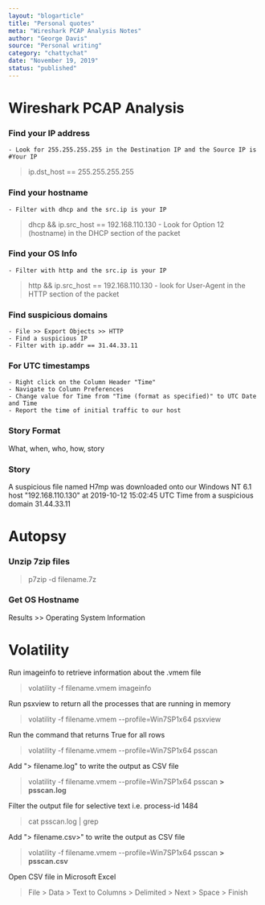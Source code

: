 ```yaml
---
layout: "blogarticle"
title: "Personal quotes"
meta: "Wireshark PCAP Analysis Notes"
author: "George Davis"
source: "Personal writing"
category: "chattychat"
date: "November 19, 2019"
status: "published"
---
```


# Wireshark PCAP Analysis

### Find your IP address 
    - Look for 255.255.255.255 in the Destination IP and the Source IP is #Your IP
> ip.dst_host == 255.255.255.255

### Find your hostname
    - Filter with dhcp and the src.ip is your IP
> dhcp && ip.src_host == 192.168.110.130
    - Look for Option 12 (hostname) in the DHCP section of the packet

### Find your OS Info

    - Filter with http and the src.ip is your IP
> http && ip.src_host == 192.168.110.130
    - look for User-Agent in the HTTP section of the packet

### Find suspicious domains

    - File >> Export Objects >> HTTP
    - Find a suspicious IP
    - Filter with ip.addr == 31.44.33.11

### For UTC timestamps

    - Right click on the Column Header "Time"
    - Navigate to Column Preferences
    - Change value for Time from "Time (format as specified)" to UTC Date and Time
    - Report the time of initial traffic to our host    

### Story Format

What, when, who, how, story

### Story 

A suspicious file named H7mp was downloaded onto our Windows NT 6.1 host "192.168.110.130" at 2019-10-12 15:02:45 UTC Time from a suspicious domain 31.44.33.11


# Autopsy

### Unzip 7zip files

> p7zip -d filename.7z

### Get OS Hostname

Results >> Operating System Information

# Volatility

Run imageinfo to retrieve information about the .vmem file
> volatility -f filename.vmem imageinfo

Run psxview to return all the processes that are running in memory
> volatility -f filename.vmem --profile=Win7SP1x64 psxview

Run the command that returns True for all rows
> volatility -f filename.vmem --profile=Win7SP1x64 psscan

Add "> filename.log" to write the output as CSV file
> volatility -f filename.vmem --profile=Win7SP1x64 psscan **> psscan.log**

Filter the output file for selective text i.e. process-id 1484
> cat psscan.log | grep <pid>

Add "> filename.csv>" to write the output as CSV file
> volatility -f filename.vmem --profile=Win7SP1x64 psscan **> psscan.csv**

Open CSV file in Microsoft Excel

> File > Data > Text to Columns > Delimited > Next > Space > Finish
